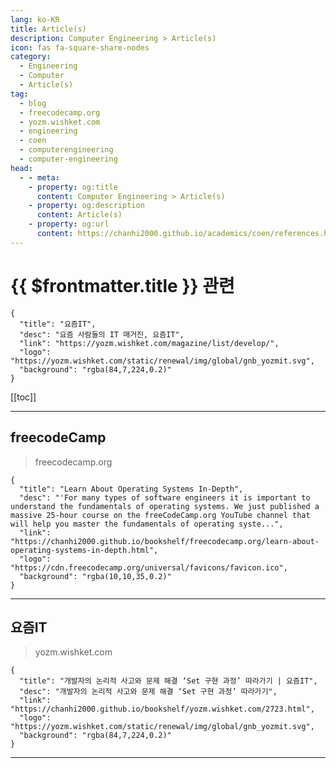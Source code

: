 ```yaml
---
lang: ko-KR
title: Article(s)
description: Computer Engineering > Article(s)
icon: fas fa-square-share-nodes
category:
  - Engineering
  - Computer
  - Article(s)
tag:
  - blog
  - freecodecamp.org
  - yozm.wishket.com
  - engineering
  - coen
  - computerengineering
  - computer-engineering
head:
  - - meta:
    - property: og:title
      content: Computer Engineering > Article(s)
    - property: og:description
      content: Article(s)
    - property: og:url
      content: https://chanhi2000.github.io/academics/coen/references.html
---
```


# {{ $frontmatter.title }} 관련

<SiteInfo
  name="freeCodeCamp Programming Tutorials: Python, JavaScript, Git & More"
  desc="Browse thousands of programming tutorials written by experts. Learn Web Development, Data Science, DevOps, Security, and get developer career advice."
  url="https://freecodecamp.org/news/"
  logo="https://cdn.freecodecamp.org/universal/favicons/favicon.ico"
  preview="https://cdn.freecodecamp.org/platform/universal/fcc_meta_1920X1080-indigo.png"/>

```component VPCard
{
  "title": "요즘IT", 
  "desc": "요즘 사람들의 IT 매거진, 요즘IT", 
  "link": "https://yozm.wishket.com/magazine/list/develop/", 
  "logo": "https://yozm.wishket.com/static/renewal/img/global/gnb_yozmit.svg", 
  "background": "rgba(84,7,224,0.2)"
}
```

[[toc]]

---

## <FontIcon icon="fa-brands fa-free-code-camp"/>freecodeCamp

> freecodecamp.org

```component VPCard
{
  "title": "Learn About Operating Systems In-Depth",
  "desc": "'For many types of software engineers it is important to understand the fundamentals of operating systems. We just published a massive 25-hour course on the freeCodeCamp.org YouTube channel that will help you master the fundamentals of operating syste...",
  "link": "https://chanhi2000.github.io/bookshelf/freecodecamp.org/learn-about-operating-systems-in-depth.html",
  "logo": "https://cdn.freecodecamp.org/universal/favicons/favicon.ico",
  "background": "rgba(10,10,35,0.2)"
}
```

<!-- END: freecodecamp.org -->

---

## 요즘IT

> yozm.wishket.com

```component VPCard
{
  "title": "개발자의 논리적 사고와 문제 해결 ‘Set 구현 과정’ 따라가기 | 요즘IT",
  "desc": "개발자의 논리적 사고와 문제 해결 ‘Set 구현 과정’ 따라가기",
  "link": "https://chanhi2000.github.io/bookshelf/yozm.wishket.com/2723.html",
  "logo": "https://yozm.wishket.com/static/renewal/img/global/gnb_yozmit.svg", 
  "background": "rgba(84,7,224,0.2)"
}
```

<!-- END: yozm.wishket.com -->

---

<TagLinks />